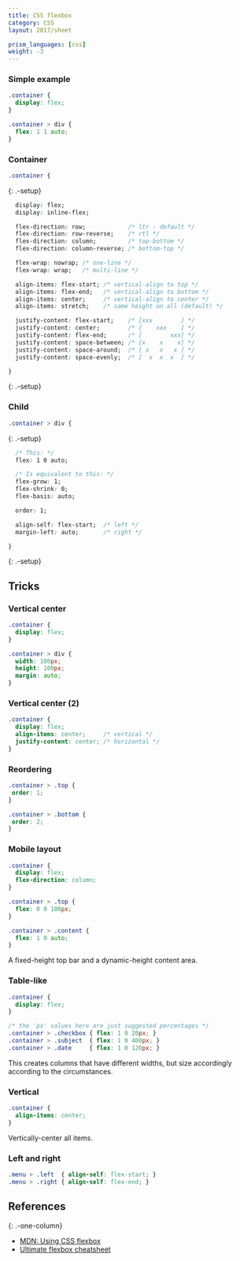 ```yaml
---
title: CSS flexbox
category: CSS
layout: 2017/sheet

prism_languages: [css]
weight: -3
---
```


### Simple example

```css
.container {
  display: flex;
}
```

```css
.container > div {
  flex: 1 1 auto;
}
```

### Container

```css
.container {
```
{: .-setup}

```css
  display: flex;
  display: inline-flex;
```

```css
  flex-direction: row;            /* ltr - default */
  flex-direction: row-reverse;    /* rtl */
  flex-direction: column;         /* top-bottom */
  flex-direction: column-reverse; /* bottom-top */
```

```css
  flex-wrap: nowrap; /* one-line */
  flex-wrap: wrap;   /* multi-line */
```

```css
  align-items: flex-start; /* vertical-align to top */
  align-items: flex-end;   /* vertical-align to bottom */
  align-items: center;     /* vertical-align to center */
  align-items: stretch;    /* same height on all (default) */
```

```css
  justify-content: flex-start;    /* [xxx        ] */
  justify-content: center;        /* [    xxx    ] */
  justify-content: flex-end;      /* [        xxx] */
  justify-content: space-between; /* [x    x    x] */
  justify-content: space-around;  /* [ x   x   x ] */
  justify-content: space-evenly;  /* [  x  x  x  ] */
```

```css
}
```
{: .-setup}

### Child

```css
.container > div {
```
{: .-setup}

```css
  /* This: */
  flex: 1 0 auto;

  /* Is equivalent to this: */
  flex-grow: 1;
  flex-shrink: 0;
  flex-basis: auto;
```

```css
  order: 1;
```

```css
  align-self: flex-start;  /* left */
  margin-left: auto;       /* right */
```

```css
}
```
{: .-setup}


## Tricks

### Vertical center

```css
.container {
  display: flex;
}

.container > div {
  width: 100px;
  height: 100px;
  margin: auto;
}
```

### Vertical center (2)

```css
.container {
  display: flex;
  align-items: center;     /* vertical */
  justify-content: center; /* horizontal */
}
```

### Reordering

```css
.container > .top {
 order: 1;
}

.container > .bottom {
 order: 2;
}
```

### Mobile layout


```css
.container {
  display: flex;
  flex-direction: column;
}

.container > .top {
  flex: 0 0 100px;
}

.container > .content {
  flex: 1 0 auto;
}
```

A fixed-height top bar and a dynamic-height content area.

### Table-like

```css
.container {
  display: flex;
}

/* the 'px' values here are just suggested percentages */
.container > .checkbox { flex: 1 0 20px; }
.container > .subject  { flex: 1 0 400px; }
.container > .date     { flex: 1 0 120px; }
```

This creates columns that have different widths, but size accordingly according
to the circumstances.

### Vertical


```css
.container {
  align-items: center;
}
```

Vertically-center all items.

### Left and right

```css
.menu > .left  { align-self: flex-start; }
.menu > .right { align-self: flex-end; }
```

## References
{: .-one-column}

 * [MDN: Using CSS flexbox](https://developer.mozilla.org/en-US/docs/Web/Guide/CSS/Flexible_boxes)
 * [Ultimate flexbox cheatsheet](http://www.sketchingwithcss.com/samplechapter/cheatsheet.html)

